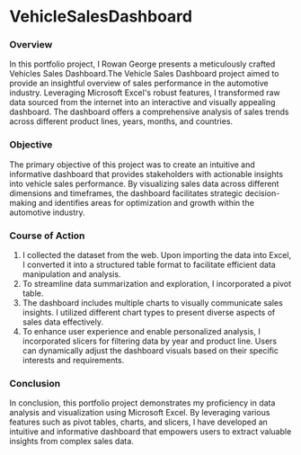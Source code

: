 # VehicleSalesDashboard

### **Overview**
In this portfolio project, I Rowan George presents a meticulously crafted Vehicles Sales Dashboard.The Vehicle Sales Dashboard project aimed to provide an insightful overview of sales performance in the automotive industry. Leveraging Microsoft Excel's robust features, I transformed raw data sourced from the internet into an interactive and visually appealing dashboard. The dashboard offers a comprehensive analysis of sales trends across different product lines, years, months, and countries.
### **Objective**
The primary objective of this project was to create an intuitive and informative dashboard that provides stakeholders with actionable insights into vehicle sales performance. By visualizing sales data across different dimensions and timeframes, the dashboard facilitates strategic decision-making and identifies areas for optimization and growth within the automotive industry.
### **Course of Action**
1. I collected the dataset from the web. Upon importing the data into Excel, I converted it into a structured table format to facilitate efficient data manipulation and analysis.
2. To streamline data summarization and exploration, I incorporated a pivot table.
3. The dashboard includes multiple charts to visually communicate sales insights. I utilized different chart types to present diverse aspects of sales data effectively.
4. To enhance user experience and enable personalized analysis, I incorporated slicers for filtering data by year and product line. Users can dynamically adjust the dashboard visuals based on their specific interests and requirements.

### **Conclusion**
In conclusion, this portfolio project demonstrates my proficiency in data analysis and visualization using Microsoft Excel. By leveraging various features such as pivot tables, charts, and slicers, I have developed an intuitive and informative dashboard that empowers users to extract valuable insights from complex sales data.
